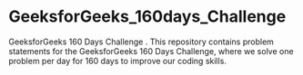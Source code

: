 # GeeksforGeeks_160days_Challenge
GeeksforGeeks 160 Days Challenge . This repository contains problem statements for the GeeksforGeeks 160 Days Challenge, where we solve one problem per day for 160 days to improve our coding skills.
